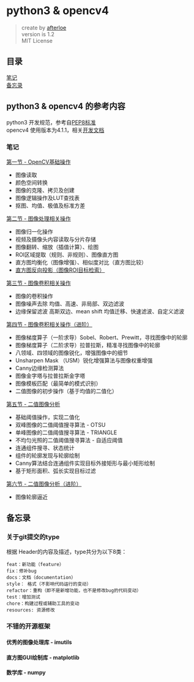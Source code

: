 # python3 & opencv4

> create by [afterloe](lm6289511@gmail.com)  
> version is 1.2  
> MIT License    

## 目录
<a href="#note">笔记</a>  
<a href="#backup">备忘录</a>  

## python3 & opencv4 的参考内容
python3 开发规范，参考自[PEP8标准](https://www.cnblogs.com/rrh4869/p/11177785.html)  
opencv4 使用版本为4.1.1，相关[开发文档](https://docs.opencv.org/4.1.1/)

### <a id="note">笔记</a>
[第一节 - OpenCV基础操作](./workshops/1-day/summary.md)
   - 图像读取
   - 颜色空间转换
   - 图像的克隆、拷贝及创建
   - 图像逻辑操作及LUT查找表
   - 抠图、均值、极值及标准方差  
   
[第二节 - 图像处理相关操作](./workshops/2-day/summary.md)    
   - 图像归一化操作
   - 视频及摄像头内容读取与分片存储
   - 图像翻转、缩放（插值计算）、绘图
   - ROI区域提取（规则、非规则）、图像直方图
   - 直方图均衡化（图像增强）、相似度对比（直方图比较）
   - [直方图反向投影（图像ROI目标检索）](./workshops/2-day/class_10.py)
   
[第三节 - 图像卷积相关操作](./workshops/3-day/summary.md)
   - 图像的卷积操作  
   - 图像噪声去除 均值、高速、非局部、双边滤波  
   - 边缘保留滤波 高斯双边、mean shift 均值迁移、快速滤波、自定义滤波  

[第四节 - 图像卷积相关操作（进阶）](./workshops/4-day/summary.md)
   - 图像梯度算子（一阶求导）Sobel、Robert、Prewitt，寻找图像中的轮廓
   - 图像梯度算子（二阶求导）拉普拉斯，精准寻找图像中的轮廓
   - 八领域、四领域的图像锐化，增强图像中的细节
   - Unsharpen Mask （USM）锐化增强算法与图像权重增强
   - Canny边缘检测算法
   - 图像金字塔与拉普拉斯金字塔
   - 图像模板匹配（最简单的模式识别）
   - 二值图像的初步操作（基于均值的二值化）

[第五节 - 二值图像分析](./workshops/5-day/summary.md)
   - 基础阈值操作，实现二值化
   - 双峰图像的二值阈值搜寻算法 - OTSU
   - 单峰图像的二值阈值搜寻算法 - TRIANGLE
   - 不均匀光照的二值阈值搜寻算法 - 自适应阈值
   - 连通组件搜寻、状态统计
   - 组件的轮廓发现与轮廓绘制
   - Canny算法结合连通组件实现目标外接矩形与最小矩形绘制
   - 基于矩形面积、弧长实现目标过滤

[第六节 - 二值图像分析（进阶）](./workshops/6-day/summary.md)
   - 图像轮廓逼近

## <a name="backup">备忘录</a>

### 关于git提交的type
根据 Header的内容及描述，type共分为以下8类：
```
feat：新功能（feature）
fix：修补bug
docs：文档（documentation）
style： 格式（不影响代码运行的变动）
refactor：重构（即不是新增功能，也不是修改bug的代码变动）
test：增加测试
chore：构建过程或辅助工具的变动
resources: 资源修改
```

### 不错的开源框架
#### 优秀的图像处理库 - imutils
#### 直方图GUI绘制库 - matplotlib
#### 数学库 - numpy
